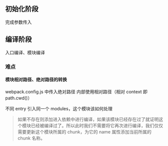 ## 初始化阶段

完成参数传入

## 编译阶段

入口编译、模块编译

### 难点

#### 模块相对路径、绝对路径的转换

webpack.config.js 中传入绝对路径
内部使用相对路径（相对 context 即 path.cwd()）

不同 entry 引入同一个 modules，这个模块该如何处理

> 如果不存在则添加进入依赖中进行编译，如果该模块已经存在过了就证明这个模块已经被编译过了。所以此时我们不需要将它再次进行编译，我们仅仅需要更新这个模块所属的 chunk，为它的 name 属性添加当前所属的 chunk 名称。
